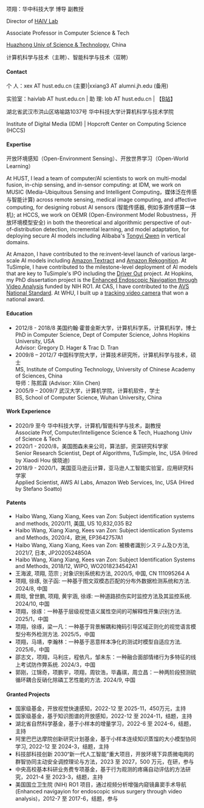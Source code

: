 项翔：华中科技大学 博导 副教授

Director of [HAIV Lab](https://github.com/HAIV-Lab/)

Associate Professor in Computer Science & Tech

[Huazhong Univ of Science & Technology](https://english.hust.edu.cn), China 

计算机科学与技术（主聘）、智能科学与技术（双聘）

#### Contact
个  人：xex AT hust.edu.cn (主要)|xxiang3 AT alumni.jh.edu (备用)

实验室：haivlab AT hust.edu.cn | 助  理: lob AT hust.edu.cn | 【[B站](https://space.bilibili.com/1716209957)】

湖北省武汉市洪山区珞喻路1037号 华中科技大学计算机科学与技术学院

Institute of Digital Media (IDM) | Hopcroft Center on Computing Science (HCCS)

#### Expertise

开放环境感知（Open-Environment Sensing）、开放世界学习（Open-World Learning）

At HUST, I lead a team of computer/AI scientists to work on multi-modal fusion, in-chip sensing, and in-sensor computing: at IDM, we work on MUSIC (Media-Ubiquitous Sensing and Intelligent Computing，媒体泛在传感与智能计算) across remote sensing, medical image computing, and affective computing, for designing robust AI sensors (智能传感器, 例如多源传感算一体机); at HCCS, we work on OEMR (Open-Environment Model Robustness，开放环境模型安全) in both the theoretical and algorithmic perspective of out-of-distribution detection, incremental learning, and model adaptation, for deploying secure AI models including Alibaba's [Tongyi Qwen](https://www.alibabacloud.com/en/solutions/generative-ai/qwen) in vertical domains.

At Amazon, I have contributed to the re:invent-level launch of various large-scale AI models including [Amazon Textract](https://aws.amazon.com/textract/) and [Amazon Rekognition](https://aws.amazon.com/rekognition/). At TuSimple, I have contributed to the milestone-level deployment of AI models that are key to TuSimple's IPO including the [Driver Out](https://www.prnewswire.com/news-releases/tusimple-becomes-first-to-successfully-operate-driver-out-fully-autonomous-semi-truck-on-open-public-roads-301451430.html) project. At Hopkins, my PhD dissertation project is the [Enhanced Endoscopic Navigation through Video Analysis](https://cirl.lcsr.jhu.edu/research/enhanced-endoscopic-navigation/) funded by NIH RO1. At CAS, I have contributed to the [AVS National Standard](https://www.avs.org.cn/). At WHU, I built up a [tracking video camera](https://www.jiaodapress.com.cn/Data/BookContent/7871) that won a national award. 

#### Education
- 2012/8 - 2018/8 美国约翰·霍普金斯大学，计算机科学系，计算机科学，博士<br>
PhD in Computer Science, Dept of Computer Science, Johns Hopkins University, USA    
Advisor: Gregory D. Hager & Trac D. Tran   
- 2009/8 – 2012/7 中国科学院大学，计算技术研究所，计算机科学与技术，硕士<br>
MS, Institute of Computing Technology, University of Chinese Academy of Sciences, China    
导师：陈熙霖 (Advisor: Xilin Chen)    
- 2005/9 – 2009/7 武汉大学，计算机学院，计算机软件，学士<br>
BS, School of Computer Science, Wuhan University, China 

#### Work Experience
- 2020/9 至今 华中科技大学，计算机/智能科学与技术，副教授  
Associate Prof, Computer/Intelligence Science & Tech, Huazhong Univ of Science & Tech   
- 2020/1 - 2020/8，美国图森未来公司，算法部，资深研究科学家  
Senior Research Scientist, Dept of Algorithms, TuSimple, Inc, USA (Hired by Xiaodi Hou 侯晓迪)  
- 2018/9 - 2020/1，美国亚马逊云计算，亚马逊人工智能实验室，应用研究科学家  
Applied Scientist, AWS AI Labs, Amazon Web Services, Inc, USA (Hired by Stefano Soatto)  

#### Patents
- Haibo Wang, Xiang Xiang, Kees van Zon: Subject identification systems and methods, 2020/11, 美国, US 10,832,035 B2
- Haibo Wang, Xiang Xiang, Kees van Zon: Subject identiication Systems and Methods, 2020/4，欧洲, EP3642757A1
- Haibo Wang, Xiang Xiang, Kees van Zon: 被検者識別システム及ひ方法, 2021/7, 日本, JP2020524850A
- Haibo Wang, Xiang Xiang, Kees van Zon: Subject Identification Systems and Methods, 2018/12, WIPO, WO2018234542A1
- 王海波, 项翔, 范宗 ; 对象识别系统和方法, 2020/5, 中国, CN 111095264 A
- 项翔, 徐琢, 张子函: ⼀种基于图文双模态匹配的分布外数据检测系统和方法. 2024/8, 中国
- 周晗, 曾世鹏, 项翔, 黄宇涵, 徐琢: ⼀种道路损伤实时监控方法及其监控系统. 2024/10, 中国
- 项翔，徐琢：一种基于层级视觉语义属性空间的可解释性开集识别方法. 2025/1，中国
- 项翔，徐琢，梁一凡：一种基于背景解耦和掩码引导区域正则化的视觉语言模型分布外检测方法. 2025/5，中国
- 项翔，马靖，李瀚林：一种基于恶意样本净化的测试时模型自适应方法. 2025/6，中国
- 邵志文，项翔，马利庄，程依凡，邹未东：一种融合面部情绪行为多特征的线上考试防作弊系统. 2024/3，中国
- 郭刚，江锦奇，项鹏宇，项翔，周钦浩，毕鑫祺，周立昌：一种两阶段预测硫循环耦合反硝化除磷工艺性能的方法. 2024/9, 中国

#### Granted Projects
- 国家级基金，开放视觉快速感知，2022-12 至 2025-11，450万元，主持
- 国家级基金，基于知识图谱的开放感知，2022-12 至 2024-11，结题，主持
- 湖北省自然科学基金，基于小样本的增量学习，2022-6 至 2024-6，结题，主持
- 阿里巴巴达摩院创新研究计划基金，基于小样本连续知识蒸馏的大小模型协同学习, 2022-12 至 2024-3，结题，主持
- 科技部科技创新 2030“新⼀代人工智能”重大项目，开放环境下异质微电网的群智协同主动安全调控理论与方法，2023 至 2027，500 万元，在研，参与
- 中央高校基本科研业务费专项基金，基于行为观测的疼痛自动评估的方法研究，2021-4 至 2023-3，结题，主持
- 美国国立卫生院 (NIH) RO1 项目，通过视频分析增强内窥镜鼻窦手术导航 (Enhanced navigayion for endoscopic sinus surgery through video analysis)，2012-7 至 2017-6，结题，参与


